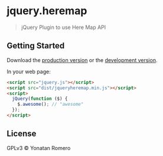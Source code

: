 # jquery.heremap

> jQuery Plugin to use Here Map API


## Getting Started

Download the [production version][min] or the [development version][max].

[min]: https://raw.githubusercontent.com/romeroyonatan/jquery-jqueryheremap/master/dist/jquery.jqueryheremap.min.js
[max]: https://raw.githubusercontent.com/romeroyonatan/jquery-jqueryheremap/master/dist/jquery.jqueryheremap.js

In your web page:

```html
<script src="jquery.js"></script>
<script src="dist/jqueryheremap.min.js"></script>
<script>
  jQuery(function ($) {
    $.awesome(); // "awesome"
  });
</script>
```


## License

GPLv3 © Yonatan Romero
